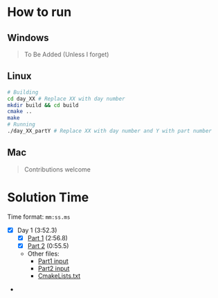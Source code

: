 # How to run
## Windows
> To Be Added (Unless I forget)

## Linux
```bash
# Building
cd day_XX # Replace XX with day number
mkdir build && cd build
cmake ..
make
# Running
./day_XX_partY # Replace XX with day number and Y with part number
```

## Mac
> Contributions welcome

# Solution Time

Time format: `mm:ss.ms`
- [x] Day 1 (3:52.3) 
  - [x] [Part 1](day_01/part1.c) (2:56.8)
  - [x] [Part 2](day_01/part2.c) (0:55.5)
  - Other files:
    - [Part1 input](day_01/part1.in)
    - [Part2 input](day_01/part2.in)
    - [CmakeLists.txt](day_01/CMakeLists.txt)
- 